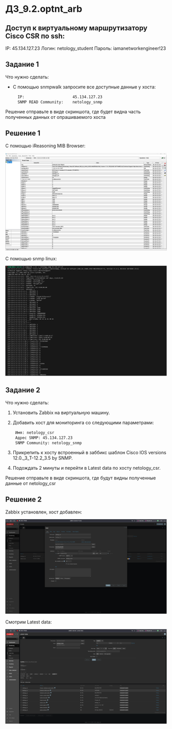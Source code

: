 # **ДЗ_9.2.optnt_arb**

## Доступ к виртуальному маршрутизатору Cisco CSR по ssh:

IP: 45.134.127.23
Логин: netology_student
Пароль: iamanetworkengineer!23

## Задание 1

Что нужно сделать:

- С помощью snmpwalk запросите все доступные данные у хоста:
        
        IP:                     45.134.127.23
        SNMP READ Community:    netology_snmp

Решение отправьте в виде скриншота, где будет видна часть полученных данных от опрашиваемого хоста

## Решение 1

С помощью iReasoning MIB Browser: 

![alt text](arch/image.png)

С помощью snmp linux:

![alt text](arch/image-1.png)


## Задание 2

Что нужно сделать:

1. Установить Zabbix на виртуальную машину.
2. Добавить хост для мониторинга со следующими параметрами:

        Имя: netology_csr
        Адрес SNMP: 45.134.127.23
        SNMP Community: netology_snmp

3. Прикрепить к хосту встроенный в заббикс шаблон Cisco IOS versions 12.0._3_T-12.2_3.5 by SNMP.
4. Подождать 2 минуты и перейти в Latest data по хосту netology_csr.  

Решение отправьте в виде скриншота, где будут видны полученные данные от netology_csr

## Решение 2

Zabbix установлен, хост добавлен:

![alt text](arch/image-2.png)

Смотрим Latest data:

![alt text](arch/image-3.png)